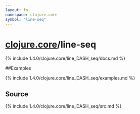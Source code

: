 ```yaml
---
layout: fn
namespace: clojure.core
symbol: "line-seq"
---
```


# [clojure.core](../)/line-seq

{% include 1.4.0/clojure.core/line_DASH_seq/docs.md %}

##Examples

{% include 1.4.0/clojure.core/line_DASH_seq/examples.md %}
## Source
{% include 1.4.0/clojure.core/line_DASH_seq/src.md %}

